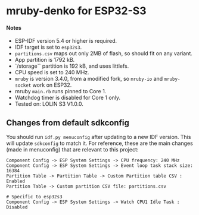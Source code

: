 # mruby-denko for ESP32-S3

#### Notes

- ESP-IDF version 5.4 or higher is required.
- IDF target is set to `esp32s3`.
- `partitions.csv` maps out only 2MB of flash, so should fit on any variant.
- App partition is 1792 kB.
- `/storage`` partition is 192 kB, and uses littlefs.
- CPU speed is set to 240 MHz.
- `mruby` is version 3.4.0, from a modified fork, so `mruby-io` and `mruby-socket` work on ESP32.
- mruby `main.rb` runs pinned to Core 1.
- Watchdog timer is disabled for Core 1 only.
- Tested on: LOLIN S3 V1.0.0.

## Changes from default sdkconfig

You should run `idf.py menuconfig` after updating to a new IDF version. This will update `sdkconfig` to match it. For reference, these are the main changes (made in menuconfig) that are relevant to this project:

```console
Component Config -> ESP System Settings -> CPU frequency: 240 MHz
Component Config -> ESP System Settings -> Event loop task stack size: 16384
Partition Table -> Partition Table -> Custom Partition table CSV : Enabled
Partition Table -> Custom partition CSV file: partitions.csv

# Specific to esp32s3
Component Config -> ESP System Settings -> Watch CPU1 Idle Task : Disabled
```
